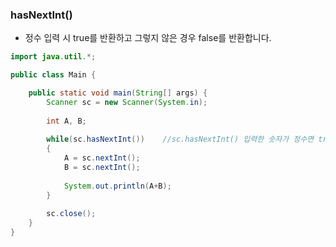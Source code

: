 ### hasNextInt()   
- 정수 입력 시 true를 반환하고 그렇지 않은 경우 false를 반환합니다.
```java
import java.util.*;

public class Main {

    public static void main(String[] args) {
        Scanner sc = new Scanner(System.in);
        
        int A, B;
        
        while(sc.hasNextInt())    //sc.hasNextInt() 입력한 숫자가 정수면 true 아니면 false
        {
            A = sc.nextInt();
            B = sc.nextInt();
            
            System.out.println(A+B);
        }
        
        sc.close();
    }
}
```
